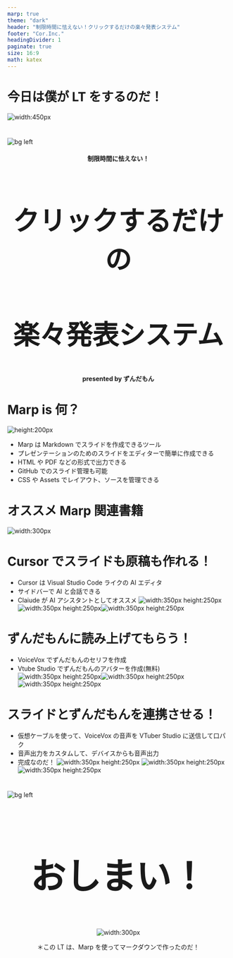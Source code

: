 ```yaml
---
marp: true
theme: "dark"
header: "制限時間に怯えない！クリックするだけの楽々発表システム"
footer: "Cor.Inc."
headingDivider: 1
paginate: true
size: 16:9
math: katex
---
```


# 今日は僕が LT をするのだ！

![width:450px](./images/ずんだもん.png)

#

![bg left](./images/DALL·E%202024-08-24%2016.15.57%20-%20A%20cute%20anime-style%20illustration%20of%20a%20female%20presenter%20giving%20a%20presentation%20while%20lying%20down.%20The%20presenter%20has%20a%20friendly%20and%20relaxed%20expression,%20wit.webp)

<div align="center">
  <h4>制限時間に怯えない！</h4>
  <h2 style="font-size: 60px; font-weight: bold;">
  クリックするだけの</h2>
  <h2 style="font-size: 60px; font-weight: bold;">
  楽々発表システム</h2>
  <h4>presented by ずんだもん</h4>
</div>

# Marp is 何？

![height:200px](./images/marp.png)

- Marp は Markdown でスライドを作成できるツール
- プレゼンテーションのためのスライドをエディターで簡単に作成できる
- HTML や PDF などの形式で出力できる
- GitHub でのスライド管理も可能
- CSS や Assets でレイアウト、ソースを管理できる

# オススメ Marp 関連書籍

![width:300px](./images/marp2.png)

# Cursor でスライドも原稿も作れる！

- Cursor は Visual Studio Code ライクの AI エディタ
- サイドバーで AI と会話できる
- Claiude が AI アシスタントとしてオススメ
  ![width:350px height:250px](./images/Cursor1.png)![width:350px height:250px](./images/Cursor2.png)![width:350px height:250px](./images/Claude.png)

# ずんだもんに読み上げてもらう！

- VoiceVox でずんだもんのセリフを作成
- Vtube Studio でずんだもんのアバターを作成(無料)
  ![width:350px height:250px](./images/capsule_616x353.jpg)![width:350px height:250px](./images/スクリーンショット%202024-08-24%2012.57.59.png)![width:350px height:250px](./images/スクリーンショット%202024-08-24%2018.03.58.png)

# スライドとずんだもんを連携させる！

- 仮想ケーブルを使って、VoiceVox の音声を VTuber Studio に送信して口パク
- 音声出力をカスタムして、デバイスからも音声出力
- 完成なのだ！
  ![width:350px height:250px](./images/VBC.png) ![width:350px height:250px](./images/スクリーンショット%202024-08-24%2018.03.58.png) ![width:350px height:250px](./images/スクリーンショット%202024-08-24%2018.21.40.png)

#

![bg left](./images/ずんだもん2.png)

<div align="center">
  <h2 style="font-size: 80px; font-weight: bold;">
  おしまい！</h2>

![width:300px](./images/c31a84a8e05d87a53f9b66f18e27340968869689.png)

＊この LT は、Marp を使ってマークダウンで作ったのだ！

  </div>
